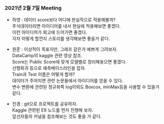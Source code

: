 ### 2021년 2월 7일 Meeting

- 하영 : 데이터 score보다 어디에 현실적으로 적용해볼까?  
        주식데이터라면 아이디어를 내서 현실에 적용해보면 좋겠다.  
        이런 아이디어가 회고에 드어가면 좋겠다.  
        각자 어떻게 할껀지 스토리를 생각해보면 좋을거 같다.    

- 원준 : 이상적이 목표지만, 그래프 같은거 예쁘게 그려보자.  
        DataCamp의 kaggle 관련 영상 참조.  
        Score는 Public Score에 맞게 모델별로 정리해놓으면 좋겠다.  
        선형회귀 등으로 예측베이스라인을 잡자.  
        Train과 Test 이름은 어떻게 할까?  
        데이터가 주어지면 관련 논문들에서 아이디어를 얻을 수 있다.  
        변수 변환에 관련된 정규화쪽 log이외도 Boxcox, minMax등을 사용할 수 있을거 같다.   

- 진경 : git으로 프로젝트를 공유하자.  
        Kaggle 관련된 E9 노드를 먼저 진행해 보자.  
        앞선자들의 커널을 참조해보는 것도 좋을 거 같다.  
